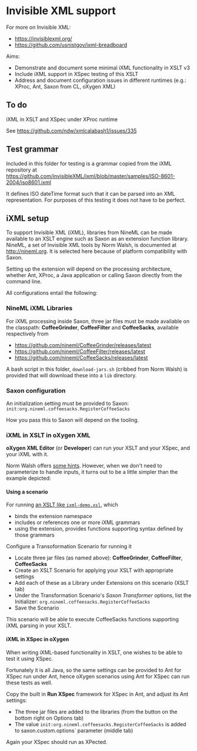 # Invisible XML support


For more on Invisible XML:
  - https://invisiblexml.org/
  - https://github.com/usnistgov/ixml-breadboard

Aims:

- Demonstrate and document some minimal iXML functionality in XSLT v3
- Include iXML support in XSpec testing of this XSLT
- Address and document configuration issues in different runtimes (e.g.: XProc, Ant, Saxon from CL, oXygen XML)


## To do

iXML in XSLT and XSpec under XProc runtime

See https://github.com/ndw/xmlcalabash1/issues/335


## Test grammar

Included in this folder for testing is a grammar copied from the iXML repository at https://github.com/invisibleXML/ixml/blob/master/samples/ISO-8601-2004/iso8601.ixml

It defines ISO dateTime format such that it can be parsed into an XML representation. For purposes of this testing it does not have to be perfect.

## iXML setup

To support Invisible XML (iXML), libraries from NineML can be made available to an XSLT engine such as Saxon as an extension function library. NineML, a set of Invisible XML tools by Norm Walsh, is documented at http://nineml.org. It is selected here because of platform compatibility with Saxon.

Setting up the extension will depend on the processing architecture, whether Ant, XProc, a Java application or calling Saxon directly from the command line.

All configurations entail the following:

### NineML iXML Libraries

For iXML processing inside Saxon, three jar files must be made available on the classpath: **CoffeeGrinder**, **CoffeeFilter** and **CoffeeSacks**, available respectively from

   - https://github.com/nineml/CoffeeGrinder/releases/latest
   - https://github.com/nineml/CoffeeFilter/releases/latest
   - https://github.com/nineml/CoffeeSacks/releases/latest

A bash script in this folder, `download-jars.sh` (cribbed from Norm Walsh) is provided that will download these into a `lib` directory.

### Saxon configuration

An initialization setting must be provided to Saxon: `init:org.nineml.coffeesacks.RegisterCoffeeSacks`

How you pass this to Saxon will depend on the tooling.

### iXML in XSLT in oXygen XML

**oXygen XML Editor** (or **Developer**) can run your XSLT and your XSpec, and your iXML with it.

Norm Walsh offers [some hints](https://github.com/nineml/HOWTO/tree/main/oxygen). However, when we don't need to parameterize to handle inputs, it turns out to be a little simpler than the example depicted:

#### Using a scenario

For running [an XSLT like `ixml-demo.xsl`](ixml-demo.xsl), which
  - binds the extension namespace
  - includes or references one or more iXML grammars
  - using the extension, provides functions supporting syntax defined by those grammars

Configure a Transoformation Scenario for running it

- Locate three jar files (as named above): **CoffeeGrinder**, **CoffeeFilter**, **CoffeeSacks**
- Create an XSLT Scenario for applying your XSLT with appropriate settings
- Add each of these as a Library under Extensions on this scenario (XSLT tab)
- Under the Transformation Scenario's *Saxon Transformer* options, list the Initializer:  `org.nineml.coffeesacks.RegisterCoffeeSacks`
- Save the Scenario

This scenario will be able to execute CoffeeSacks functions supporting iXML parsing in your XSLT.

#### iXML in XSpec in oXygen

When writing iXML-based functionality in XSLT, one wishes to be able to test it using XSpec.

Fortunately it is all Java, so the same settings can be provided to Ant for XSpec run under Ant, hence oXygen scenarios using Ant for XSpec can run these tests as well.

Copy the built in **Run XSpec** framework for XSpec in Ant, and adjust its Ant settings:

- The three jar files are added to the libraries (from the button on the bottom right on Options tab)
- The value `init:org.nineml.coffeesacks.RegisterCoffeeSacks` is added to saxon.custom.options` parameter (middle tab)

Again your XSpec should run as XPected.

